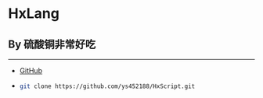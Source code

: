 # HxLang

## By 硫酸铜非常好吃

---

- [GitHub](https://github.com/ys452188/HxScript)

- ```bash
  git clone https://github.com/ys452188/HxScript.git
  ```
